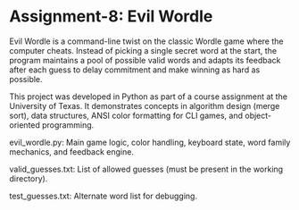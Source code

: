 ﻿# Assignment-8: Evil Wordle
Evil Wordle is a command-line twist on the classic Wordle game where the computer cheats. Instead of picking a single secret word at the start, the program maintains a pool of possible valid words and adapts its feedback after each guess to delay commitment and make winning as hard as possible.

This project was developed in Python as part of a course assignment at the University of Texas. It demonstrates concepts in algorithm design (merge sort), data structures, ANSI color formatting for CLI games, and object-oriented programming.

evil_wordle.py: Main game logic, color handling, keyboard state, word family mechanics, and feedback engine.

valid_guesses.txt: List of allowed guesses (must be present in the working directory).

test_guesses.txt: Alternate word list for debugging.
